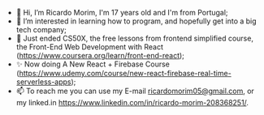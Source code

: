 - 👋 Hi, I’m Ricardo Morim, I'm 17 years old and I'm from Portugal;
- 👀 I’m interested in learning how to program, and hopefully get into a big tech company;
- 🌱 Just ended CS50X, the free lessons from frontend simplified course, the Front-End Web Development with React (https://www.coursera.org/learn/front-end-react);
- ✨ Now doing A New React + Firebase Course (https://www.udemy.com/course/new-react-firebase-real-time-serverless-apps);
- 📫 To reach me you can use my E-mail ricardomorim05@gmail.com, or my linked.in https://www.linkedin.com/in/ricardo-morim-208368251/.


<!---
RicardoMorim/RicardoMorim is a ✨ special ✨ repository because its `README.md` (this file) appears on your GitHub profile.
You can click the Preview link to take a look at your changes.
--->

